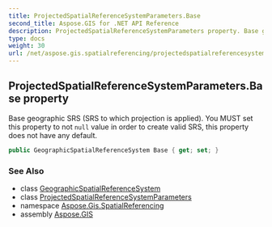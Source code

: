 ```yaml
---
title: ProjectedSpatialReferenceSystemParameters.Base
second_title: Aspose.GIS for .NET API Reference
description: ProjectedSpatialReferenceSystemParameters property. Base geographic SRS SRS to which projection is applied. You MUST set this property to not null value in order to create valid SRS this property does not have any default
type: docs
weight: 30
url: /net/aspose.gis.spatialreferencing/projectedspatialreferencesystemparameters/base/
---
```

## ProjectedSpatialReferenceSystemParameters.Base property

Base geographic SRS (SRS to which projection is applied). You MUST set this property to not `null` value in order to create valid SRS, this property does not have any default.

```csharp
public GeographicSpatialReferenceSystem Base { get; set; }
```

### See Also

* class [GeographicSpatialReferenceSystem](../../geographicspatialreferencesystem/)
* class [ProjectedSpatialReferenceSystemParameters](../)
* namespace [Aspose.Gis.SpatialReferencing](../../projectedspatialreferencesystemparameters/)
* assembly [Aspose.GIS](../../../)


